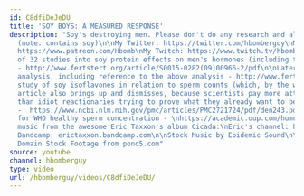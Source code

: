 ```yaml
---
id: C8dfiDeJeDU
title: 'SOY BOYS: A MEASURED RESPONSE'
description: "Soy's destroying men. Please don't do any research and also buy my pills
  (note: contains soy)\n\nMy Twitter: https://twitter.com/hbomberguy\nMy Patreon:
  https://www.patreon.com/Hbomb\nMy Twitch: https://www.twitch.tv/hbomberguy/\n\n__--SOURCES--__\n\nAnalysis
  of 32 studies into soy protein effects on men's hormones (including testosterone)
  - http://www.fertstert.org/article/S0015-0282(09)00966-2/pdf\n\nLater additional
  analysis, including reference to the above analysis - http://www.fertstert.org/article/S0015-0282(10)00368-7/pdf\n\nThe
  study of soy isoflavones in relation to sperm counts (which, by the way, the above
  article also brings up and dismisses, because scientists pay more attention to this
  than idiot reactionaries trying to prove what they already want to believe is true)
  -  https://www.ncbi.nlm.nih.gov/pmc/articles/PMC2721724/pdf/den243.pdf\n\nSource
  for WHO healthy sperm concentration - \nhttps://academic.oup.com/humupd/article/16/3/231/639175\n\nFeaturing
  music from the awesome Eric Taxxon's album Cicada:\nEric's channel: https://www.youtube.com/channel/UCOjLfFE0TABS9bk05oH-kgw/featured\nEric's
  Bandcamp: erictaxxon.bandcamp.com\n\nStock Music by Epidemic Sound\n\nFree Public
  Domain Stock Footage from pond5.com"
source: youtube
channel: hbomberguy
type: video
url: /hbomberguy/videos/C8dfiDeJeDU/
---
```


